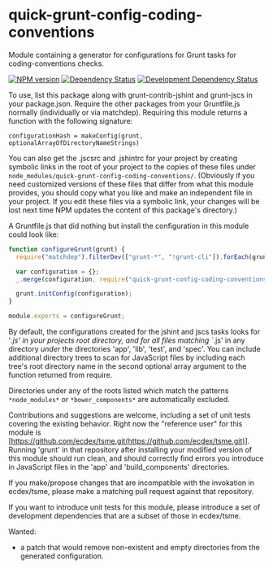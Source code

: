 # quick-grunt-config-coding-conventions
Module containing a generator for configurations for Grunt tasks for coding-conventions checks.

[![NPM version](http://badge.fury.io/js/quick-grunt-config-coding-conventions.png)](https://npmjs.org/package/quick-grunt-config-coding-conventions "View this project on NPM")
[![Dependency Status](https://david-dm.org/ecdex/quick-grunt-config-coding-conventions.png?theme=shields.io)](https://david-dm.org/ecdex/quick-grunt-config-coding-conventions)
[![Development Dependency Status](https://david-dm.org/ecdex/quick-grunt-config-coding-conventions/dev-status.png?theme=shields.io)](https://david-dm.org/ecdex/quick-grunt-config-coding-conventions#info=devDependencies)


To use, list this package along with grunt-contrib-jshint and grunt-jscs in
your package.json.  Require the other packages from your Gruntfile.js
normally (individually or via matchdep).  Requiring this module returns
a function with the following signature:

`configurationHash = makeConfig(grunt, optionalArrayOfDirectoryNameStrings)`

You can also get the .jscsrc and .jshintrc for your project by creating
symbolic links in the root of your project to the copies of these files
under `node_modules/quick-grunt-config-coding-conventions/`.  (Obviously
if you need customized versions of these files that differ from what
this module provides, you should copy what you like and make an independent
file in your project.  If you edit these files via a symbolic link, your
changes will be lost next time NPM updates the content of this package's
directory.)

A Gruntfile.js that did nothing but install the configuration in this module
could look like:

```JavaScript
function configureGrunt(grunt) {
  require("matchdep").filterDev(["grunt-*", "!grunt-cli"]).forEach(grunt.loadNpmTasks);

  var configuration = {};
  _.merge(configuration, require("quick-grunt-config-coding-conventions")(grunt, ["build_components"]));

  grunt.initConfig(configuration);
}

module.exports = configureGrunt;
```

By default, the configurations created for the jshint and jscs tasks looks for
'*.js' in your projects root directory, and for all files matching `*.js' in
any directory *under* the directories 'app', 'lib', 'test', and 'spec'.  You
can include additional directory trees to scan for JavaScript files by
including each tree's root directory name in the second optional array
argument to the function returned from require.

Directories under any of the roots listed which match the patterns `*node_modules*`
or `*bower_components*` are automatically excluded.


Contributions and suggestions are welcome, including a set of unit tests
covering the existing behavior.  Right now the "reference user" for this
module is [https://github.com/ecdex/tsme.git(https://github.com/ecdex/tsme.git)].
Running 'grunt' in that
repository after installing your modified version of this module should
run clean, and should correctly find errors you introduce in JavaScript
files in the 'app' and 'build_components' directories.

If you make/propose changes that are incompatible with the invokation
in ecdex/tsme, please make a matching pull request against that repository.

If you want to introduce unit tests for this module, please introduce a
set of development dependencies that are a subset of those in ecdex/tsme.

Wanted:
* a patch that would remove non-existent and empty directories from
the generated configuration.
